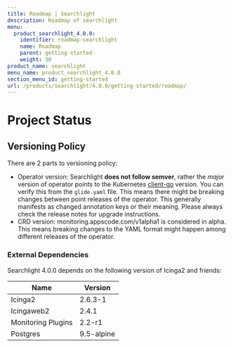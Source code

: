 ```yaml
---
title: Roadmap | Searchlight
description: Roadmap of searchlight
menu:
  product_searchlight_4.0.0:
    identifier: roadmap-searchlight
    name: Roadmap
    parent: getting-started
    weight: 30
product_name: searchlight
menu_name: product_searchlight_4.0.0
section_menu_id: getting-started
url: /products/searchlight/4.0.0/getting-started/roadmap/
---
```


# Project Status

## Versioning Policy
There are 2 parts to versioning policy:
 - Operator version: Searchlight __does not follow semver__, rather the _major_ version of operator points to the
Kubernetes [client-go](https://github.com/kubernetes/client-go#branches-and-tags) version.
You can verify this from the `glide.yaml` file. This means there might be breaking changes
between point releases of the operator. This generally manifests as changed annotation keys or their meaning.
Please always check the release notes for upgrade instructions.
 - CRD version: monitoring.appscode.com/v1alpha1 is considered in alpha. This means breaking changes to the YAML format
might happen among different releases of the operator.

### External Dependencies
Searchlight 4.0.0 depends on the following version of Icinga2 and friends:

| Name                   | Version    |
|------------------------|------------|
| Icinga2                | 2.6.3-1    |
| Icingaweb2             | 2.4.1      |
| Monitoring Plugins     | 2.2-r1     |
| Postgres               | 9.5-alpine |
